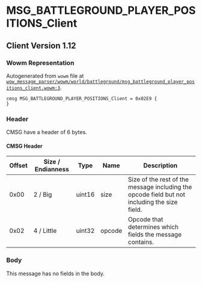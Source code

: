 # MSG_BATTLEGROUND_PLAYER_POSITIONS_Client

## Client Version 1.12

### Wowm Representation

Autogenerated from `wowm` file at [`wow_message_parser/wowm/world/battleground/msg_battleground_player_positions_client.wowm:3`](https://github.com/gtker/wow_messages/tree/main/wow_message_parser/wowm/world/battleground/msg_battleground_player_positions_client.wowm#L3).
```rust,ignore
cmsg MSG_BATTLEGROUND_PLAYER_POSITIONS_Client = 0x02E9 {
}
```
### Header

CMSG have a header of 6 bytes.

#### CMSG Header

| Offset | Size / Endianness | Type   | Name   | Description |
| ------ | ----------------- | ------ | ------ | ----------- |
| 0x00   | 2 / Big           | uint16 | size   | Size of the rest of the message including the opcode field but not including the size field.|
| 0x02   | 4 / Little        | uint32 | opcode | Opcode that determines which fields the message contains.|

### Body

This message has no fields in the body.

